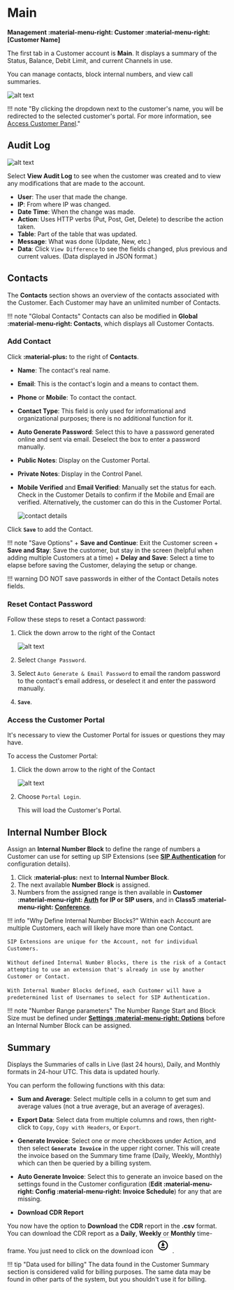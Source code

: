 # Main

**Management :material-menu-right: Customer :material-menu-right: [Customer Name]**

The first tab in a Customer account is **Main**. It displays a summary of the Status, Balance, Debit Limit, and current Channels in use.

You can manage contacts, block internal numbers, and view call summaries.

![alt text][cust-main]

!!! note "By clicking the dropdown next to the             customer's   name, you will be redirected to the selected customer's portal. For more information, see [Access Customer Panel](https://docs.connexcs.com/customer/main/#access-customer-portal)."

## Audit Log

![alt text][audit-log]

Select **View Audit Log** to see when the customer was created and to view any modifications that are made to the account.

* **User**: The user that made the change.
* **IP**: From where IP was changed.
* **Date Time**: When the change was made.
* **Action**: Uses HTTP verbs (Put, Post, Get, Delete) to describe the action taken.
* **Table**: Part of the table that was updated.
* **Message**: What was done (Update, New, etc.)
* **Data**: Click `View Difference` to see the fields changed, plus previous and current values. (Data displayed in JSON format.)

## Contacts

The **Contacts** section shows an overview of the contacts associated with the Customer. Each Customer may have an unlimited number of Contacts.  

!!! note "Global Contacts"
    Contacts can also be modified in **Global :material-menu-right: Contacts**, which displays all Customer Contacts.

### Add Contact

Click **:material-plus:** to the right of **Contacts**.

* **Name**: The contact's real name.

* **Email**: This is the contact's login and a means to contact them.

* **Phone** or **Mobile**: To contact the contact.

* **Contact Type**: This field is only used for informational and organizational purposes; there is no additional function for it.

* **Auto Generate Password**: Select this to have a password generated online and sent via email. Deselect the box to enter a password manually.

* **Public Notes**: Display on the Customer Portal.

* **Private Notes**: Display in the Control Panel.

* **Mobile Verified** and **Email Verified**: Manually set the status for each. Check in the Customer Details to confirm if the Mobile and Email are verified. Alternatively, the customer can do this in the Customer Portal.

    ![contact details](/customer/img/maincontactdetails.jpg)

Click **`Save`** to add the Contact.

!!! note "Save Options"
    + **Save and Continue**: Exit the Customer screen
    + **Save and Stay**: Save the customer, but stay in the screen (helpful when adding multiple Customers at a time)
    + **Delay and Save**: Select a time to elapse before saving the Customer, delaying the setup or change.

!!! warning
    DO NOT save passwords in either of the Contact Details notes fields.

### Reset Contact Password

Follow these steps to reset a Contact password:

1. Click the down arrow to the right of the Contact

    ![alt text][reset-password]

2. Select `Change Password`.
3. Select `Auto Generate & Email Password` to email the random password to the contact's email address, or deselect it and enter the password manually.
4. **`Save`**.

### Access the Customer Portal

It's necessary to view the Customer Portal for issues or questions they may have.

To access the Customer Portal:

1. Click the down arrow to the right of the Contact

    ![alt text][reset-password]

2. Choose `Portal Login`.

   This will load the Customer's Portal.

## Internal Number Block

Assign an **Internal Number Block** to define the range of numbers a Customer can use for setting up SIP Extensions (see [**SIP Authentication**](https://docs.connexcs.com/customer/auth/#sip-user-authentication) for configuration details).

1. Click **:material-plus:** next to **Internal Number Block**.
2. The next available **Number Block** is assigned.
3. Numbers from the assigned range is then available in **Customer :material-menu-right: [Auth](/customer/auth/) for IP or SIP users**, and in **Class5 :material-menu-right: [Conference](/class5/creating-conference/)**.

!!! info "Why Define Internal Number Blocks?"
    Within each Account are multiple Customers, each will likely have more than one Contact.

    SIP Extensions are unique for the Account, not for individual Customers. 
    
    Without defined Internal Number Blocks, there is the risk of a Contact attempting to use an extension that's already in use by another Customer or Contact. 
    
    With Internal Number Blocks defined, each Customer will have a predetermined list of Usernames to select for SIP Authentication.

!!! note "Number Range parameters"
    The Number Range Start and Block Size must be defined under [**Settings :material-menu-right: Options**](https://docs.connexcs.com/setup/settings/options/) before an Internal Number Block can be assigned.

## Summary

Displays the Summaries of calls in Live (last 24 hours), Daily, and Monthly formats in 24-hour UTC. This data is updated hourly.

You can perform the following functions with this data:

* **Sum and Average**: Select multiple cells in a column to get sum and average values (not a true average, but an average of averages).

* **Export Data**: Select data from multiple columns and rows, then right-click to `Copy`, `Copy with Headers`, or `Export`.

* **Generate Invoice**: Select one or more checkboxes under Action, and then select **`Generate Invoice`** in the upper right corner. This will create the invoice based on the Summary time frame (Daily, Weekly, Monthly) which can then be queried by a billing system.

* **Auto Generate Invoice**: Select this to generate an invoice based on the settings found in the Customer configuration (**Edit :material-menu-right: Config :material-menu-right: Invoice Schedule**) for any that are missing.  
  
* **Download CDR Report**

You now have the option to **Download** the **CDR** report in the **.csv** format. You can download the CDR report as a **Daily**, **Weekly** or **Monthly** time-frame. You just need to click on the download icon ![Alt text](image.png).

!!! tip "Data used for billing"
    The data found in the Customer Summary section is considered valid for billing purposes. The same data may be found in other parts of the system, but you shouldn't use it for billing.

[cust-main]: /customer/img/cust-main.png "Customer Main"
[audit-log]: /customer/img/audit-log.png "Audit Log"
[reset-password]: /customer/img/reset-password.png "Reset Password"
[main-tab]: /customer/img/41.png "Contact Details"
<!--stackedit_data:
eyJoaXN0b3J5IjpbMjM5MDM2ODAsNDk1MDY1MjcwLC0xMjk4NT
Q0OTM1LC0xNDk0ODc3NzMzXX0=
-->
